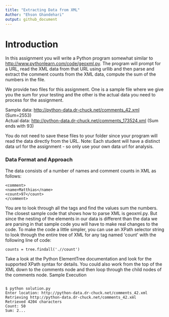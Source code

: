 ```yaml
---
title: "Extracting Data from XML"
Author: "Ehson Ghandehari"
output: github_document
---
```


# Introduction

In this assignment you will write a Python program somewhat similar to http://www.pythonlearn.com/code/geoxml.py. The program will prompt for a URL, read the XML data from that URL using urllib and then parse and extract the comment counts from the XML data, compute the sum of the numbers in the file.

We provide two files for this assignment. One is a sample file where we give you the sum for your testing and the other is the actual data you need to process for the assignment.

Sample data: http://python-data.dr-chuck.net/comments_42.xml (Sum=2553)</br>
Actual data: http://python-data.dr-chuck.net/comments_173524.xml (Sum ends with 93)

You do not need to save these files to your folder since your program will read the data directly from the URL. Note: Each student will have a distinct data url for the assignment - so only use your own data url for analysis.

### Data Format and Approach

The data consists of a number of names and comment counts in XML as follows:

```
<comment>
<name>Matthias</name>
<count>97</count>
</comment>
```



You are to look through all the <comment> tags and find the <count> values sum the numbers. The closest sample code that shows how to parse XML is geoxml.py. But since the nesting of the elements in our data is different than the data we are parsing in that sample code you will have to make real changes to the code.
To make the code a little simpler, you can use an XPath selector string to look through the entire tree of XML for any tag named 'count' with the following line of code:

```
counts = tree.findall('.//count')
```
Take a look at the Python ElementTree documentation and look for the supported XPath syntax for details. You could also work from the top of the XML down to the comments node and then loop through the child nodes of the comments node.
Sample Execution

<pre>
<code>
$ python solution.py
Enter location: http://python-data.dr-chuck.net/comments_42.xml
Retrieving http://python-data.dr-chuck.net/comments_42.xml
Retrieved 4204 characters
Count: 50
Sum: 2...
</code>
</pre>



